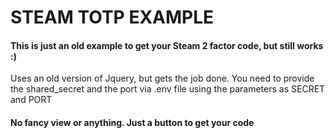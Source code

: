 # STEAM TOTP EXAMPLE

#### This is just an old example to get your Steam 2 factor code, but still works :)

Uses an old version of Jquery, but gets the job done.
You need to provide the shared_secret and the port via .env file using the parameters as SECRET and PORT

#### No fancy view or anything. Just a button to get your code